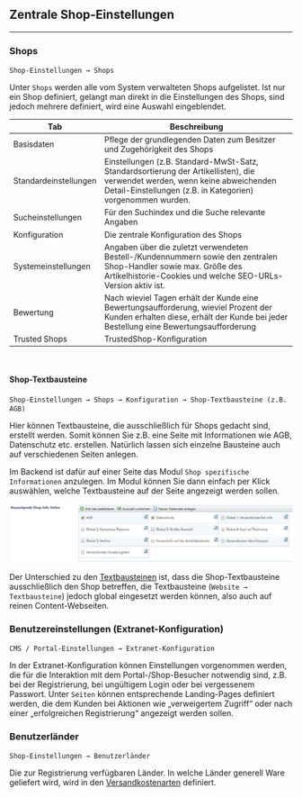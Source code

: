 ## Zentrale Shop-Einstellungen
----
### Shops

    Shop-Einstellungen → Shops

Unter `Shops` werden alle vom System verwalteten Shops aufgelistet. Ist nur ein Shop definiert, gelangt man direkt in die Einstellungen des Shops, sind jedoch mehrere definiert, wird eine Auswahl eingeblendet.

| Tab | Beschreibung |
| -- | -- |
| Basisdaten | Pflege der grundlegenden Daten zum Besitzer und Zugehörigkeit des Shops |
| Standardeinstellungen | Einstellungen (z.B. Standard-MwSt-Satz, Standardsortierung der Artikellisten), die verwendet werden, wenn keine abweichenden Detail-Einstellungen (z.B. in Kategorien) vorgenommen wurden. |
| Sucheinstellungen | Für den Suchindex und die Suche relevante Angaben |
| Konfiguration | Die zentrale Konfiguration des Shops |
| Systemeinstellungen | Angaben über die zuletzt verwendeten Bestell-/Kundennummern sowie den zentralen Shop-Handler sowie max. Größe des Artikelhistorie-Cookies und welche SEO-URLs-Version aktiv ist. |
| Bewertung | Nach wieviel Tagen erhält der Kunde eine Bewertungsaufforderung, wieviel Prozent der Kunden erhalten diese, erhält der Kunde bei jeder Bestellung eine Bewertungsaufforderung |
| Trusted Shops | TrustedShop-Konfiguration |

<br>

#### Shop-Textbausteine

    Shop-Einstellungen → Shops → Konfiguration → Shop-Textbausteine (z.B. AGB)
    

Hier können Textbausteine, die ausschließlich für Shops gedacht sind, erstellt werden. Somit können Sie z.B. eine Seite mit Informationen wie AGB, Datenschutz etc. erstellen. Natürlich lassen sich einzelne Bausteine auch auf verschiedenen Seiten anlegen. 

Im Backend ist dafür auf einer Seite das Modul `Shop spezifische Informationen` anzulegen. Im Modul können Sie dann einfach per Klick auswählen, welche Textbausteine auf der Seite angezeigt werden sollen. 

![](/assets/Shopspezifische_Textbausteine.png)

Der Unterschied zu den [Textbausteinen](/textbausteine.md) ist, dass die Shop-Textbausteine ausschließlich den Shop betreffen, die Textbausteine (`Website → Textbausteine`) jedoch global eingesetzt werden können, also auch auf reinen Content-Webseiten.

### Benutzereinstellungen (Extranet-Konfiguration)

    CMS / Portal-Einstellungen → Extranet-Konfiguration

In der Extranet-Konfiguration können Einstellungen vorgenommen werden, die für die Interaktion mit dem Portal-/Shop-Besucher notwendig sind, z.B. bei der Registrierung, bei ungültigem Login oder bei vergessenem Passwort. 
Unter `Seiten` können entsprechende Landing-Pages definiert werden, die dem Kunden bei Aktionen wie „verweigertem Zugriff“ oder nach einer „erfolgreichen Registrierung“ angezeigt werden sollen.

### Benutzerländer

    Shop-Einstellungen → Benutzerländer

Die zur Registrierung verfügbaren Länder. In welche Länder generell Ware geliefert wird, wird in den [Versandkostenarten](/versandkostenart.md) definiert.



